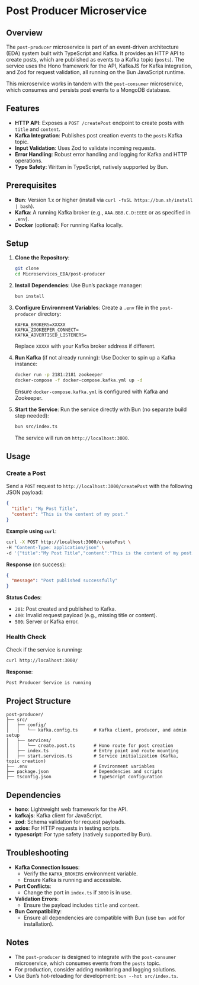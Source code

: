 # Post Producer Microservice

## Overview
The `post-producer` microservice is part of an event-driven architecture (EDA) system built with TypeScript and Kafka. It provides an HTTP API to create posts, which are published as events to a Kafka topic (`posts`). The service uses the Hono framework for the API, KafkaJS for Kafka integration, and Zod for request validation, all running on the Bun JavaScript runtime.

This microservice works in tandem with the `post-consumer` microservice, which consumes and persists post events to a MongoDB database.

## Features
- **HTTP API**: Exposes a `POST /createPost` endpoint to create posts with `title` and `content`.
- **Kafka Integration**: Publishes post creation events to the `posts` Kafka topic.
- **Input Validation**: Uses Zod to validate incoming requests.
- **Error Handling**: Robust error handling and logging for Kafka and HTTP operations.
- **Type Safety**: Written in TypeScript, natively supported by Bun.

## Prerequisites
- **Bun**: Version 1.x or higher (install via `curl -fsSL https://bun.sh/install | bash`).
- **Kafka**: A running Kafka broker (e.g., `AAA.BBB.C.D:EEEE` or as specified in `.env`).
- **Docker** (optional): For running Kafka locally.

## Setup
1. **Clone the Repository**:
   ```bash
   git clone
   cd Microservices_EDA/post-producer
   ```

2. **Install Dependencies**:
   Use Bun’s package manager:
   ```bash
   bun install
   ```

3. **Configure Environment Variables**:
   Create a `.env` file in the `post-producer` directory:
   ```env
   KAFKA_BROKERS=XXXXX
   KAFKA_ZOOKEEPER_CONNECT=
   KAFKA_ADVERTISED_LISTENERS=
   ```
   Replace `XXXXX` with your Kafka broker address if different.

4. **Run Kafka** (if not already running):
   Use Docker to spin up a Kafka instance:
   ```bash
   docker run -p 2181:2181 zookeeper
   docker-compose -f docker-compose.kafka.yml up -d
   ```
   Ensure `docker-compose.kafka.yml` is configured with Kafka and Zookeeper.

5. **Start the Service**:
   Run the service directly with Bun (no separate build step needed):
   ```bash
   bun src/index.ts
   ```
   The service will run on `http://localhost:3000`.

## Usage
### Create a Post
Send a `POST` request to `http://localhost:3000/createPost` with the following JSON payload:
```json
{
  "title": "My Post Title",
  "content": "This is the content of my post."
}
```

**Example using `curl`**:
```bash
curl -X POST http://localhost:3000/createPost \
-H "Content-Type: application/json" \
-d '{"title":"My Post Title","content":"This is the content of my post."}'
```

**Response** (on success):
```json
{
  "message": "Post published successfully"
}
```

**Status Codes**:
- `201`: Post created and published to Kafka.
- `400`: Invalid request payload (e.g., missing title or content).
- `500`: Server or Kafka error.

### Health Check
Check if the service is running:
```bash
curl http://localhost:3000/
```
**Response**:
```
Post Producer Service is running
```

## Project Structure
```
post-producer/
├── src/
│   ├── config/
│   │   └── kafka.config.ts      # Kafka client, producer, and admin setup
│   ├── services/
│   │   └── create.post.ts       # Hono route for post creation
│   ├── index.ts                 # Entry point and route mounting
│   ├── start.services.ts        # Service initialization (Kafka, topic creation)
├── .env                         # Environment variables
├── package.json                 # Dependencies and scripts
├── tsconfig.json                # TypeScript configuration
```

## Dependencies
- **hono**: Lightweight web framework for the API.
- **kafkajs**: Kafka client for JavaScript.
- **zod**: Schema validation for request payloads.
- **axios**: For HTTP requests in testing scripts.
- **typescript**: For type safety (natively supported by Bun).

## Troubleshooting
- **Kafka Connection Issues**:
  - Verify the `KAFKA_BROKERS` environment variable.
  - Ensure Kafka is running and accessible.
- **Port Conflicts**:
  - Change the port in `index.ts` if `3000` is in use.
- **Validation Errors**:
  - Ensure the payload includes `title` and `content`.
- **Bun Compatibility**:
  - Ensure all dependencies are compatible with Bun (use `bun add` for installation).

## Notes
- The `post-producer` is designed to integrate with the `post-consumer` microservice, which consumes events from the `posts` topic.
- For production, consider adding monitoring and logging solutions.
- Use Bun’s hot-reloading for development: `bun --hot src/index.ts`.